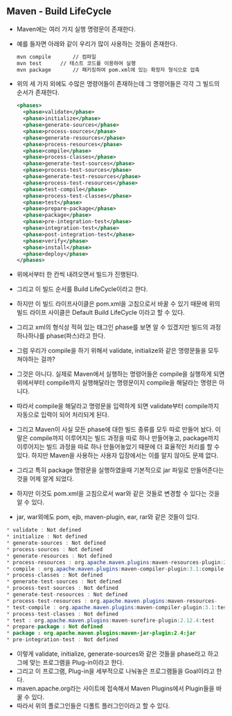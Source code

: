 ## Maven - Build LifeCycle

- Maven에는 여러 가지 실행 명령문이 존재한다.

- 예를 들자면 아래와 같이 우리가 많이 사용하는 것들이 존재한다.

  ```xml
  mvn compile		// 컴파일
  mvn test		// 테스트 코드를 이용하여 실행
  mvn package		// 패키징하여 pom.xml에 있는 확장자 형식으로 압축
  ```

- 위의 세 가지 외에도 수많은 명령어들이 존재하는데 그 명령어들은 각각 그 빌드의 순서가 존재한다.

  ```xml
  <phases>
  	<phase>validate</phase>
  	<phase>initialize</phase>
  	<phase>generate-sources</phase>
  	<phase>process-sources</phase>
  	<phase>generate-resources</phase>
  	<phase>process-resources</phase>
  	<phase>compile</phase>
  	<phase>process-classes</phase>
  	<phase>generate-test-sources</phase>
  	<phase>process-test-sources</phase>
  	<phase>generate-test-resources</phase>
  	<phase>process-test-resources</phase>
  	<phase>test-compile</phase>
  	<phase>process-test-classes</phase>
  	<phase>test</phase>
  	<phase>prepare-package</phase>
  	<phase>package</phase>
  	<phase>pre-integration-test</phase>
  	<phase>integration-test</phase>
  	<phase>post-integration-test</phase>
  	<phase>verify</phase>
  	<phase>install</phase>
  	<phase>deploy</phase>
  </phases>
  ```

- 위에서부터 한 칸씩 내려오면서 빌드가 진행된다.
- 그리고 이 빌드 순서를 Build LifeCycle이라고 한다.
- 하지만 이 빌드 라이프사이클은 pom.xml을 고침으로서 바꿀 수 있기 때문에 위의 빌드 라이프 사이클은 Default Build LifeCycle 이라고 할 수 있다.
- 그리고 xml의 형식상 적혀 있는 태그인 phase를 보면 알 수 있겠지만 빌드의 과정 하나하나를 phase(파스)라고 한다.
- 그럼 우리가 compile을 하기 위해서 validate, initialize와 같은 명령문들을 모두 쳐야하는 걸까?
- 그것은 아니다. 실제로 Maven에서 실행하는 명령어들은 compile을 실행하게 되면 위에서부터 compile까지 실행해달라는 명령문이지 compile을 해달라는 명령은 아니다.
- 따라서 compile을 해달라고 명령문을 입력하게 되면 validate부터 compile까지 자동으로 입력이 되어 처리되게 된다.
- 그리고 Maven이 사실 모든 phase에 대한 빌드 종류를 모두 따로 만들어 놨다. 이 말은 compile까지 이루어지는 빌드 과정을 따로 하나 만들어놓고, package까지 이루어지는 빌드 과정을 따로 하나 만들어놓았기 때문에 더 효율적인 처리를 할 수 있다. 하지만 Maven을 사용하는 사용자 입장에서는 이를 알지 않아도 문제 없다.
- 그리고 특히 package 명령문을 실행하였을때 기본적으로 jar 파일로 만들어준다는 것을 어제 알게 되었다.
- 하지만 이것도 pom.xml을 고침으로서 war와 같은 것들로 변경할 수 있다는 것을 알 수 있다.
- jar, war외에도 pom,  ejb, maven-plugin,  ear, rar와 같은 것들이 있다.





```java
* validate : Not defined
* initialize : Not defined
* generate-sources : Not defined
* process-sources : Not defined
* generate-resources : Not defined
* process-resources : org.apache.maven.plugins:maven-resources-plugin:2.6:resources
* compile : org.apache.maven.plugins:maven-compiler-plugin:3.1:compile
* process-classes : Not defined
* generate-test-sources : Not defined
* process-test-sources : Not defined
* generate-test-resources : Not defined
* process-test-resources : org.apache.maven.plugins:maven-resources- 					                            plugin:2.6:testResources
* test-compile : org.apache.maven.plugins:maven-compiler-plugin:3.1:testCompile
* process-test-classes : Not defined
* test : org.apache.maven.plugins:maven-surefire-plugin:2.12.4:test
* prepare-package : Not defined
* package : org.apache.maven.plugins:maven-jar-plugin:2.4:jar
* pre-integration-test : Not defined
```

- 이렇게 validate, initialize, generate-sources와 같은 것들을 phase라고 하고 그에 맞는 프로그램을 Plug-in이라고 한다.
- 그리고 이 프로그램, Plug-in을 세부적으로 나눠놓은 프로그램들을 Goal이라고 한다.
- maven.apache.org라는 사이트에 접속해서 Maven Plugins에서 Plugin들을 바꿀 수 있다.
- 따라서 위의 플로그인들은 디폴트 플러그인이라고 할 수 있다.